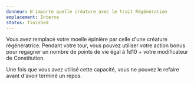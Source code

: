 ```yaml
---
donneur: N'importe quelle créature avec le trait Régénération
emplacement: Interne
status: finished
---
```

Vous avez remplacé votre moelle épinière par celle d'une créature régénératrice. Pendant votre tour, vous pouvez utiliser votre action bonus pour regagner un nombre de points de vie égal à 1d10 + votre modificateur de Constitution.

Une fois que vous avez utilisé cette capacité, vous ne pouvez le refaire avant d'avoir terminé un repos. 